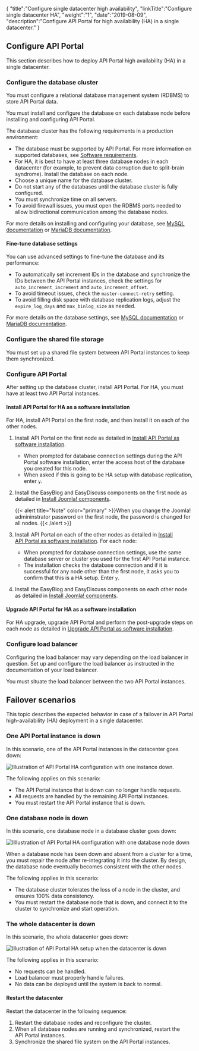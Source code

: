 {
    "title":"Configure single datacenter high availability",
    "linkTitle":"Configure single datacenter HA",
    "weight":"1",
    "date":"2019-08-09",
    "description":"Configure API Portal for high availability (HA) in a single datacenter."
}

## Configure API Portal

This section describes how to deploy API Portal high availability (HA) in a single datacenter.

### Configure the database cluster

You must configure a relational database management system (RDBMS) to store API Portal data.

You must install and configure the database on each database node before installing and configuring API Portal.

The database cluster has the following requirements in a production environment:

* The database must be supported by API Portal. For more information on supported databases, see [Software requirements](/docs/apim_installation/apiportal_install/install_software_prereqs/#software-requirements).
* For HA, it is best to have at least three database nodes in each datacenter (for example, to prevent data corruption due to split-brain syndrome). Install the database on each node.
* Choose a unique name for the database cluster.
* Do not start any of the databases until the database cluster is fully configured.
* You must synchronize time on all servers.
* To avoid firewall issues, you must open the RDBMS ports needed to allow bidirectional communication among the database nodes.

For more details on installing and configuring your database, see [MySQL documentation](https://dev.mysql.com/doc/refman/5.6/en/) or [MariaDB documentation](https://mariadb.com/kb/en/mariadb/documentation/).

#### Fine-tune database settings

You can use advanced settings to fine-tune the database and its performance:

* To automatically set increment IDs in the database and synchronize the IDs between the API Portal instances, check the settings for `auto_increment_increment` and `auto_increment_offset`.
* To avoid timeout issues, check the `master-connect-retry` setting.
* To avoid filling disk space with database replication logs, adjust the `expire_log_days` and `max_binlog_size` as needed.

For more details on the database settings, see [MySQL documentation](https://dev.mysql.com/doc/refman/5.6/en/) or [MariaDB documentation](https://mariadb.com/kb/en/mariadb/documentation/).

### Configure the shared file storage

You must set up a shared file system between API Portal instances to keep them synchronized.

### Configure API Portal

After setting up the database cluster, install API Portal. For HA, you must have at least two API Portal instances.

#### Install API Portal for HA as a software installation

For HA, install API Portal on the first node, and then install it on each of the other nodes.

1. Install API Portal on the first node as detailed in [Install API Portal as software installation](/docs/apim_installation/apiportal_install/install_software/#install-api-portal-software).

    * When prompted for database connection settings during the API Portal software installation, enter the access host of the database you created for this node.
    * When asked if this is going to be HA setup with database replication, enter `y`.

2. Install the EasyBlog and EasyDiscuss components on the first node as detailed in [Install Joomla! components](/docs/apim_installation/apiportal_install/install_software/#install-joomla-components).

    {{< alert title="Note" color="primary" >}}When you change the Joomla! admininstrator password on the first node, the password is changed for all nodes. {{< /alert >}}

3. Install API Portal on each of the other nodes as detailed in [Install API Portal as software installation](/docs/apim_installation/apiportal_install/install_software/#install-api-portal-software). For each node:

    * When prompted for database connection settings, use the same database server or cluster you used for the first API Portal instance.
    * The installation checks the database connection and if it is successful for any node other than the first node, it asks you to confirm that this is a HA setup. Enter `y`.

4. Install the EasyBlog and EasyDiscuss components on each other node as detailed in [Install Joomla! components](/docs/apim_installation/apiportal_install/install_software/#install-joomla-components).

#### Upgrade API Portal for HA as a software installation

For HA upgrade, upgrade API Portal and perform the post-upgrade steps on each node as detailed in [Upgrade API Portal as software installation](/docs/apim_installation/apiportal_install/upgrade_automatic/).

### Configure load balancer

Configuring the load balancer may vary depending on the load balancer in question. Set up and configure the load balancer as instructed in the documentation of your load balancer.

You must situate the load balancer between the two API Portal instances.

## Failover scenarios

This topic describes the expected behavior in case of a failover in API Portal high-availability (HA) deployment in a single datacenter.

### One API Portal instance is down

In this scenario, one of the API Portal instances in the datacenter goes down:

![Illustration of API Portal HA configuration with one instance down.](/Images/APIPortal/API_Portal_HA_failover_instance.png)

The following applies on this scenario:

* The API Portal instance that is down can no longer handle requests.
* All requests are handled by the remaining API Portal instances.
* You must restart the API Portal instance that is down.

### One database node is down

In this scenario, one database node in a database cluster goes down:

![Illlustration of API Portal HA configuration with one database node down](/Images/APIPortal/API_Portal_HA_failover_db.png)

When a database node has been down and absent from a cluster for a time, you must repair the node after re-integrating it into the cluster. By design, the database node eventually becomes consistent with the other nodes.

The following applies in this scenario:

* The database cluster tolerates the loss of a node in the cluster, and ensures 100% data consistency.
* You must restart the database node that is down, and connect it to the cluster to synchronize and start operation.

### The whole datacenter is down

In this scenario, the whole datacenter goes down:

![Illustration of API Portal HA setup when the datacenter is down](/Images/APIPortal/API_Portal_HA_failover_dc.png)

The following applies in this scenario:

* No requests can be handled.
* Load balancer must properly handle failures.
* No data can be deployed until the system is back to normal.

#### Restart the datacenter

Restart the datacenter in the following sequence:

1. Restart the database nodes and reconfigure the cluster.
2. When all database nodes are running and synchronized, restart the API Portal instances.
3. Synchronize the shared file system on the API Portal instances.

